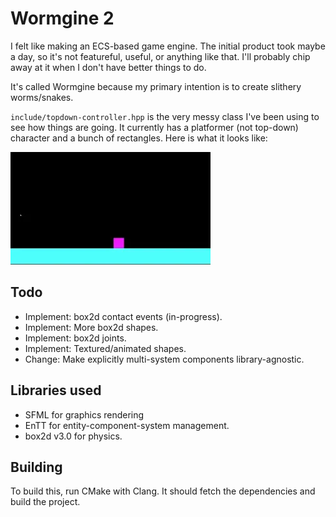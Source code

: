 # Wormgine 2
I felt like making an ECS-based game engine. The initial product took maybe a day, so it's not featureful, useful, or anything like that. I'll probably chip away at it when I don't have better things to do.

It's called Wormgine because my primary intention is to create slithery worms/snakes.

`include/topdown-controller.hpp` is the very messy class I've been using to see how things are going. It currently has a platformer (not top-down) character and a bunch of rectangles. Here is what it looks like:

![A thousand box2d dynamic bodies spawning and falling.](demo.webp)

## Todo
* Implement: box2d contact events (in-progress).
* Implement: More box2d shapes.
* Implement: box2d joints.
* Implement: Textured/animated shapes.
* Change: Make explicitly multi-system components library-agnostic.

## Libraries used
* SFML for graphics rendering
* EnTT for entity-component-system management.
* box2d v3.0 for physics.

## Building
To build this, run CMake with Clang. It should fetch the dependencies and build the project.